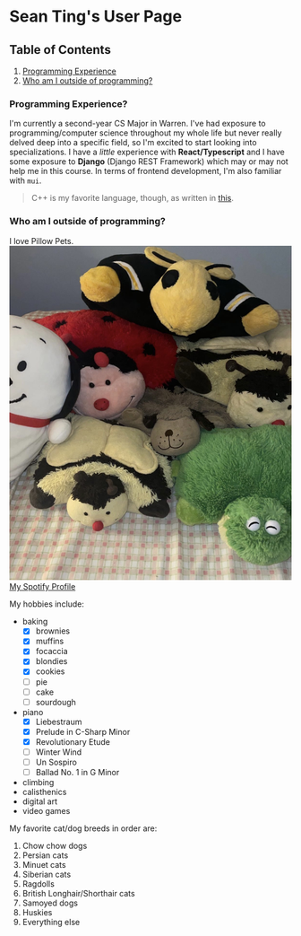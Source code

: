 # Sean Ting's User Page
## Table of Contents
1. [Programming Experience](https://github.com/sjting8/sjting8.github.io/blob/main/index.md#programming-experience)
2. [Who am I outside of programming?](https://github.com/sjting8/sjting8.github.io/blob/main/index.md#who-am-i-outside-of-programming)
### Programming Experience?
I'm currently a second-year CS Major in Warren. I've had exposure to programming/computer science throughout my whole life but never really delved deep into a specific field, so I'm excited to start looking into specializations. I have a _little_ experience with **React/Typescript** and I have some exposure to **Django** (Django REST Framework) which may or may not help me in this course. In terms of frontend development, I'm also familiar with `mui`.
> C++ is my favorite language, though, as written in [this](README.md).

### Who am I outside of programming?
I love Pillow Pets.
![Picture of some of my pillowpets](pillowpets.jpg)
[My Spotify Profile](https://open.spotify.com/user/sjting8?si=8a5ce23df9a348ae)

My hobbies include:
- baking
     - [x] brownies
     - [x] muffins
     - [x] focaccia
     - [x] blondies
     - [x] cookies
     - [ ] pie
     - [ ] cake
     - [ ] sourdough
- piano
     - [x] Liebestraum
     - [x] Prelude in C-Sharp Minor
     - [x] Revolutionary Etude
     - [ ] Winter Wind
     - [ ] Un Sospiro
     - [ ] Ballad No. 1 in G Minor
- climbing
- calisthenics
- digital art
- video games

My favorite cat/dog breeds in order are:
1. Chow chow dogs
2. Persian cats
3. Minuet cats
4. Siberian cats
5. Ragdolls
6. British Longhair/Shorthair cats
7. Samoyed dogs
8. Huskies
9. Everything else
